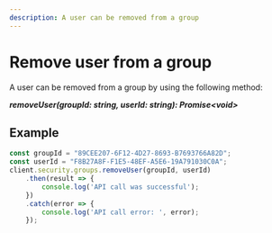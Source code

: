 ```yaml
---
description: A user can be removed from a group
---
```


# Remove user from a group

A user can be removed from a group by using the following method: 

***removeUser(groupId: string, userId: string): Promise&lt;void&gt;***

## Example

```js
const groupId = "89CEE207-6F12-4D27-8693-B7693766A82D";
const userId = "F8B27A8F-F1E5-48EF-A5E6-19A791030C0A";
client.security.groups.removeUser(groupId, userId)
    .then(result => {
        console.log('API call was successful');              
    })
    .catch(error => {
        console.log('API call error: ', error);        
    });
```

